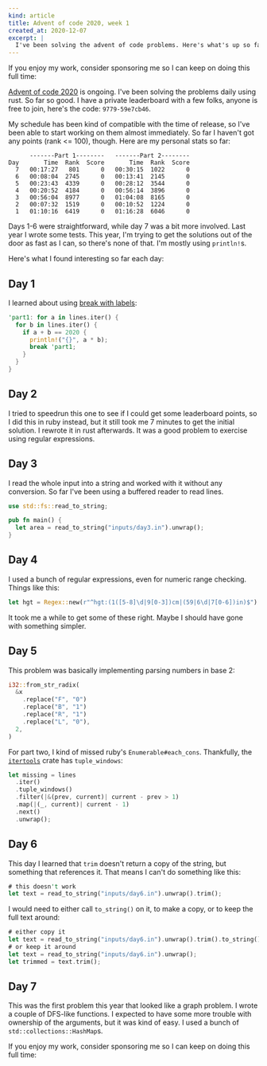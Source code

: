 ```yaml
---
kind: article
title: Advent of code 2020, week 1
created_at: 2020-12-07
excerpt: |
  I've been solving the advent of code problems. Here's what's up so far.
---
```


<aside markdown="1">
  If you enjoy my work, consider sponsoring me so I can keep on doing this full
  time: <https://github.com/sponsors/hugopeixoto>
</aside>

[Advent of code 2020](https://adventofcode.com) is ongoing. I've been solving
the problems daily using rust. So far so good. I have a private leaderboard
with a few folks, anyone is free to join, here's the code: `9779-59e7cb46`.

My schedule has been kind of compatible with the time of release, so I've been
able to start working on them almost immediately. So far I haven't got any
points (rank <= 100), though. Here are my personal stats so far:

~~~~
      -------Part 1--------   -------Part 2--------
Day       Time  Rank  Score       Time  Rank  Score
  7   00:17:27   801      0   00:30:15  1022      0
  6   00:08:04  2745      0   00:13:41  2145      0
  5   00:23:43  4339      0   00:28:12  3544      0
  4   00:20:52  4184      0   00:56:14  3896      0
  3   00:56:04  8977      0   01:04:08  8165      0
  2   00:07:32  1519      0   00:10:52  1224      0
  1   01:10:16  6419      0   01:16:28  6046      0
~~~~

Days 1-6 were straightforward, while day 7 was a bit more involved. Last year I
wrote some tests. This year, I'm trying to get the solutions out of the door as
fast as I can, so there's none of that. I'm mostly using `println!`s.

Here's what I found interesting so far each day:


## Day 1

I learned about using [break with labels](https://doc.rust-lang.org/stable/std/keyword.break.html):

~~~~rust
'part1: for a in lines.iter() {
  for b in lines.iter() {
    if a + b == 2020 {
      println!("{}", a * b);
      break 'part1;
    }
  }
}
~~~~


## Day 2

I tried to speedrun this one to see if I could get some leaderboard points, so
I did this in ruby instead, but it still took me 7 minutes to get the initial
solution. I rewrote it in rust afterwards. It was a good problem to exercise
using regular expressions.


## Day 3

I read the whole input into a string and worked with it without any conversion.
So far I've been using a buffered reader to read lines.

~~~~rust
use std::fs::read_to_string;

pub fn main() {
  let area = read_to_string("inputs/day3.in").unwrap();
}
~~~~


## Day 4

I used a bunch of regular expressions, even for numeric range checking. Things
like this:

~~~~rust
let hgt = Regex::new(r"^hgt:(1([5-8]\d|9[0-3])cm|(59|6\d|7[0-6])in)$").unwrap();
~~~~

It took me a while to get some of these right. Maybe I should have gone with
something simpler.


## Day 5

This problem was basically implementing parsing numbers in base 2:

~~~~rust
i32::from_str_radix(
  &x
    .replace("F", "0")
    .replace("B", "1")
    .replace("R", "1")
    .replace("L", "0"),
  2,
)
~~~~

For part two, I kind of missed ruby's `Enumerable#each_cons`. Thankfully, the
[`itertools`](https://docs.rs/itertools/0.9.0/itertools/index.html) crate has
`tuple_windows`:

~~~~rust
let missing = lines
  .iter()
  .tuple_windows()
  .filter(|&(prev, current)| current - prev > 1)
  .map(|(_, current)| current - 1)
  .next()
  .unwrap();
~~~~


## Day 6

This day I learned that `trim` doesn't return a copy of the string, but
something that references it. That means I can't do something like this:

~~~~rust
# this doesn't work
let text = read_to_string("inputs/day6.in").unwrap().trim();
~~~~

I would need to either call `to_string()` on it, to make a copy, or to keep the
full text around:

~~~~rust
# either copy it
let text = read_to_string("inputs/day6.in").unwrap().trim().to_string();
# or keep it around
let text = read_to_string("inputs/day6.in").unwrap();
let trimmed = text.trim();
~~~~

## Day 7

This was the first problem this year that looked like a graph problem. I wrote
a couple of DFS-like functions. I expected to have some more trouble with
ownership of the arguments, but it was kind of easy. I used a bunch of
`std::collections::HashMap`s.


<aside markdown="1">
  If you enjoy my work, consider sponsoring me so I can keep on doing this full
  time: <https://github.com/sponsors/hugopeixoto>
</aside>
